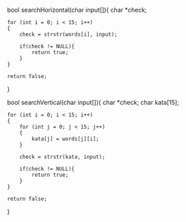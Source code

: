bool searchHorizontal(char input[]){
	char *check;
	
	for (int i = 0; i < 15; i++)
    {
        check = strstr(words[i], input);
        
	    if(check != NULL){
	        return true;
	    }
    }
    
    return false;
}

bool searchVertical(char input[]){
	char *check;
	char kata[15];
	
	for (int i = 0; i < 15; i++)
    {
        for (int j = 0; j < 15; j++)
        {
            kata[j] = words[j][i];
        }
        
        check = strstr(kata, input);

        if(check != NULL){
	        return true;
	    }
    }
    
    return false;
}
   
   
